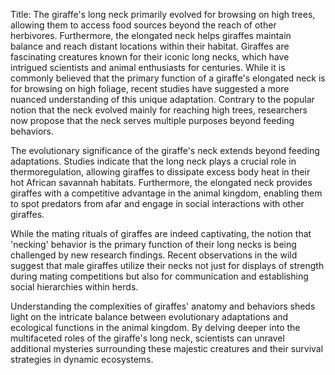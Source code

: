 Title: The giraffe's long neck primarily evolved for browsing on high trees, allowing them to access food sources beyond the reach of other herbivores. Furthermore, the elongated neck helps giraffes maintain balance and reach distant locations within their habitat.
Giraffes are fascinating creatures known for their iconic long necks, which have intrigued scientists and animal enthusiasts for centuries. While it is commonly believed that the primary function of a giraffe's elongated neck is for browsing on high foliage, recent studies have suggested a more nuanced understanding of this unique adaptation. Contrary to the popular notion that the neck evolved mainly for reaching high trees, researchers now propose that the neck serves multiple purposes beyond feeding behaviors.

The evolutionary significance of the giraffe's neck extends beyond feeding adaptations. Studies indicate that the long neck plays a crucial role in thermoregulation, allowing giraffes to dissipate excess body heat in their hot African savannah habitats. Furthermore, the elongated neck provides giraffes with a competitive advantage in the animal kingdom, enabling them to spot predators from afar and engage in social interactions with other giraffes.

While the mating rituals of giraffes are indeed captivating, the notion that 'necking' behavior is the primary function of their long necks is being challenged by new research findings. Recent observations in the wild suggest that male giraffes utilize their necks not just for displays of strength during mating competitions but also for communication and establishing social hierarchies within herds.

Understanding the complexities of giraffes' anatomy and behaviors sheds light on the intricate balance between evolutionary adaptations and ecological functions in the animal kingdom. By delving deeper into the multifaceted roles of the giraffe's long neck, scientists can unravel additional mysteries surrounding these majestic creatures and their survival strategies in dynamic ecosystems.